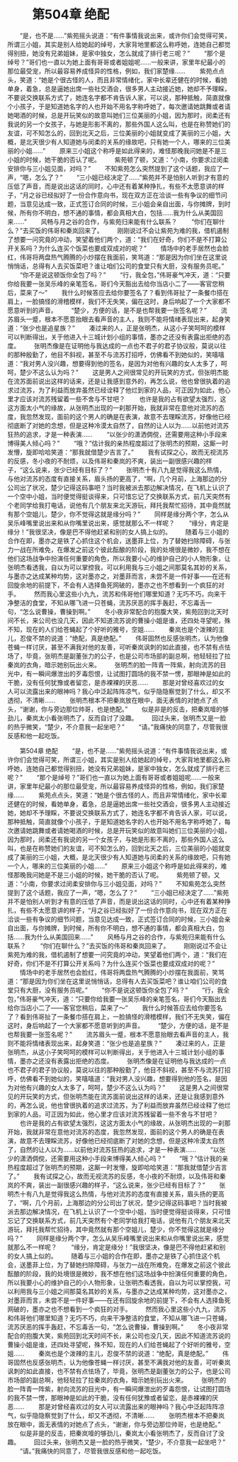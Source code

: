 # 　　第504章 绝配
　　“是，也不是……”紫苑摇头说道：“有件事情我说出来，或许你们会觉得可笑，所谓三小姐，其实是别人给她起的绰号，大家背地里都这么称呼她，连她自己都觉得别扭，她没有兄弟姐妹，是家中独女，怎么就成了排行老三呢？”
　　“那个是绰号？”哥们也一直以为她上面有哥哥或者姐姐呢……一般来讲，家里年纪最小的那位最受宠，所以最容易养成怪异的性格，例如，我们家楚缘……
　　紫苑点点头，笑道：“她是个很古怪的人，而且非常情绪化，家中长辈还健在的时候，看她单身，着急，总是逼她出席一些社交酒会，很多男人主动接近她，她却不予理睬，不要说交换联系方式了，她连名字都不肯告诉人家，可以说，那种抵触，简直就像个小孩子，于是知道她名字的人也开始不用名字称呼她了，每次邀请她跳舞或者请她喝酒的时候，总是开玩笑似的故意叫她们三位美丽的小姐，因为那时，闵柔还有我说的另一个女孩子，与她是形影不离的，那些外国人这么叫，也是在称赞她们的友谊，可不知怎么的，回到北天之后，三位美丽的小姐就变成了美丽的三小姐，大概，是北天很少有人知道她与闵柔的关系的缘故吧，只有她一个人，哪来的三位美丽的小姐……”
　　原来三小姐这个称呼是如此得来的，难怪那晚我问她是不是三小姐的时候，她干脆的否认了呢。
　　紫苑顿了顿，又道：“小南，你要求过闵柔安排你与三小姐见面，对吗？”
　　不知紫苑怎么突然提到了这个话题，我应了一声，“嗯，怎么了？”
　　“三小姐已经决定了……”紫苑并不是怕别人听到才有意的压低了声音，而是说出这话的同时，心中还有着某种挣扎，有些不太愿意讲的样子，“月之谷已经拟好了一份合作意向书，现在双方正在洽谈一些有争议的细节问题，当意见达成一致，正式签订合同的时候，三小姐会亲自出面，与你摊牌，到时候，所有你不明白，想不通的事情，都会真相大白，包括……我为什么从美国回来……”
　　风畅与月之谷的合作，与紫苑归来能有什么联系？
　　“你们在聊什么？”去买饭的伟哥和秦岚回来了。
　　刚刚说过不会让紫苑为难的我，借机遏制了想要一问究竟的冲动，笑望着他们两个，道：“我们在好奇，你们不是不打算公开关系吗？为什么连买个饭菜也要成双成对的呢？”
　　情场中的老手居然也会脸红，伟哥将两盘热气腾腾的小炒摆在我面前，笑骂道：“那是因为你们坐在这里说悄悄话，总得有人去买饭菜吧？谁让咱们公司的食堂只有大厨，没有服务员呢。”
　　“你不是说这顿饭你全包了吗？”
　　“行，我全包，”伟哥豪气冲天，道：“只要你给我要一张吴乐峰的亲笔签名，哥们今天豁出去给你当店小二了——客官您稍后，菜来了～”
　　我什么时候答应去给你要签名了？看到伟哥扯了一条餐巾搭在肩上，一脸搞怪的滑稽模样，我们不无失笑，偏在这时，身后响起了一个大家都不愿意听到的声音。
　　“楚少，方便的话，是不是也帮我要一张签名呢？”
　　流苏眉头一蹙，根本不愿意抬眼去看声音的主人，我则不能将情绪表现出来，起身笑道：“张少也是追星族？”
　　凑过来的人，正是张明杰，从这小子笑呵呵的模样可以判断得出，关于他进入十三城计划小组的事情，墨亦之还没有表露出拒绝的态度。
　　张明杰像是在证明他与我达成的一点也不君子的君子协议般，莫说以往的那种殷勤了，他目不斜视，甚至不与流苏打招呼，仿佛看不到她似的，笑嘻嘻道：“我对男人没兴趣，想要得到他的签名，是因为对他有兴趣的女人太多了，呵呵，楚少不这么认为吗？”
　　这是男人之间很常见的开玩笑的方式，但张明杰能在流苏面前说出这样的话来，还是让我感到意外的，再怎么说，他也曾很执着的追求过流苏，为了利益而放弃虽然已经诠释了他烂到家的人品，可正因为如此，他心里才应该对流苏残留着一些不舍与不甘吧？
　　也许是我的占有欲望太强烈，这这方面太小气的缘故，从张明杰出现的一刹那开始，我就非常在意他对流苏的态度，我忽然发现，面前的这个男人的确是在表演，故意不去理睬流苏，好像他已经彻底断了对她的念想，但是这种冷漠太自然了，自然的让人以为……以前他对流苏狂热的追求，才是一种表演……
　　“以张少的潇洒倜傥，还需要用这种小手段来博得美人倾心吗？”
　　“哦？”估计我的亲热程度超过了张明杰的预期，这厮一时发懵，旋即哈哈笑道：“那我就借楚少吉言了。”
　　我有试探之心，故而无视流苏的反感，冬小夜的不耐烦，以及伟哥和秦岚的不爽，装出一副很感兴趣的样子，“这么说来，张少已经有目标了？”
　　张明杰十有八九是觉得我这么热情，与他对流苏的态度有直接关系，眉头扬的更高了，“啊，几个月前，上海那边的分公司出了状况，楚少记得这码事吧？当时我被派去那边解决情况，在飞机上认识了一个空中小姐，当时便觉得挺谈得来，只可惜忘记了交换联系方式，前几天突然有个老同学给我打电话，说他有几个朋友来北天游玩，拜托我帮忙招待，其中竟然就有那个空姐儿，楚少，你不觉得这就是缘分吗？”
　　同样是缘分两个字，怎么从吴乐峰嘴里说出来和从你嘴里说出来，感觉就那么不一样呢？
　　“缘分，肯定是缘分！”我很坚决，像是巴不得他赶紧和别的女人搞上似的。
　　随着与三小姐的合作在即，墨亦之是铁了心抓住这个机会，送墨菲上位，为了替她扫除障碍，与张力一战在所难免，在爆发之前这个彼此酝酿的阶段，我的处境很是微妙，我不想在他们这场战争中扮演任何重要的角色，所以我要小心的维护自己的小人物形象，让张明杰看透我，自以为可以掌控我，可以利用我与三小姐之间那莫名其妙的关系，与墨亦之达成某种均势，这对墨亦之，对墨菲而言，未尝不是一件好事——在还有回旋余地的前提下，不会有人选择鱼死网破的，墨亦之也不想看到一个疯狂的对手。
　　然而我心里这些小九九，流苏和伟哥他们哪里知道？无巧不巧，向来干净整洁的食堂，不知从哪飞进一只苍蝇，流苏厌恶的挥手轰赶，不忘毒舌一句，“怎么说曹操，曹操到啊。”
　　冬小夜非常配合的抱腹大笑，紫苑回到北天时间不长，来公司也没几天，因此不知道流苏说的曹操小姐是谁，还四处寻望呢，殊不知，现在的人们给苍蝇起了个好听的雅号，空姐……
　　秦岚也是个泼辣的主儿，忍俊不禁的说道：“绝配，真是绝配。”
　　伟哥固然也反感张明杰，认为他像苍蝇一样讨厌，甚至不满我对他的友善，可听秦岚讽刺的如此直接，也不禁有点怯场了，毕竟，张明杰是副董张力的公子，也是公司市场部的副总啊，他轻轻拉了拉秦岚的衣角，暗示她别玩出火来。
　　张明杰的脸一阵青一阵紫，射向流苏的目光中，有一瞬间爆泄出的歹毒怨恨，让试图打圆场的我不禁一愣，那眼神是如此的干脆，没有任何犹豫或者留恋，是赤裸裸的厌恶……
　　那是对曾经喜欢过的女人可以流露出来的眼神吗？我心中泛起阵阵凉气，似乎隐隐察觉到了什么，却又不透彻，不清晰……
　　张明杰根本不把秦岚放在眼中，面无表情的对她点了点头，“谢谢，你与旁边那位帅哥，也是绝配。”
　　似是非是的反击，把秦岚噎的够劲儿，秦岚太小看张明杰了，反而自讨了没趣。
　　回过头来，张明杰又是一脸的热乎微笑，“楚少，不介意我一起坐吧？”
　　“请。”我痛快的同意了，尽管我很反感和他一起吃饭。

　　第504章 绝配
　　“是，也不是……”紫苑摇头说道：“有件事情我说出来，或许你们会觉得可笑，所谓三小姐，其实是别人给她起的绰号，大家背地里都这么称呼她，连她自己都觉得别扭，她没有兄弟姐妹，是家中独女，怎么就成了排行老三呢？”
　　“那个是绰号？”哥们也一直以为她上面有哥哥或者姐姐呢……一般来讲，家里年纪最小的那位最受宠，所以最容易养成怪异的性格，例如，我们家楚缘……
　　紫苑点点头，笑道：“她是个很古怪的人，而且非常情绪化，家中长辈还健在的时候，看她单身，着急，总是逼她出席一些社交酒会，很多男人主动接近她，她却不予理睬，不要说交换联系方式了，她连名字都不肯告诉人家，可以说，那种抵触，简直就像个小孩子，于是知道她名字的人也开始不用名字称呼她了，每次邀请她跳舞或者请她喝酒的时候，总是开玩笑似的故意叫她们三位美丽的小姐，因为那时，闵柔还有我说的另一个女孩子，与她是形影不离的，那些外国人这么叫，也是在称赞她们的友谊，可不知怎么的，回到北天之后，三位美丽的小姐就变成了美丽的三小姐，大概，是北天很少有人知道她与闵柔的关系的缘故吧，只有她一个人，哪来的三位美丽的小姐……”
　　原来三小姐这个称呼是如此得来的，难怪那晚我问她是不是三小姐的时候，她干脆的否认了呢。
　　紫苑顿了顿，又道：“小南，你要求过闵柔安排你与三小姐见面，对吗？”
　　不知紫苑怎么突然提到了这个话题，我应了一声，“嗯，怎么了？”
　　“三小姐已经决定了……”紫苑并不是怕别人听到才有意的压低了声音，而是说出这话的同时，心中还有着某种挣扎，有些不太愿意讲的样子，“月之谷已经拟好了一份合作意向书，现在双方正在洽谈一些有争议的细节问题，当意见达成一致，正式签订合同的时候，三小姐会亲自出面，与你摊牌，到时候，所有你不明白，想不通的事情，都会真相大白，包括……我为什么从美国回来……”
　　风畅与月之谷的合作，与紫苑归来能有什么联系？
　　“你们在聊什么？”去买饭的伟哥和秦岚回来了。
　　刚刚说过不会让紫苑为难的我，借机遏制了想要一问究竟的冲动，笑望着他们两个，道：“我们在好奇，你们不是不打算公开关系吗？为什么连买个饭菜也要成双成对的呢？”
　　情场中的老手居然也会脸红，伟哥将两盘热气腾腾的小炒摆在我面前，笑骂道：“那是因为你们坐在这里说悄悄话，总得有人去买饭菜吧？谁让咱们公司的食堂只有大厨，没有服务员呢。”
　　“你不是说这顿饭你全包了吗？”
　　“行，我全包，”伟哥豪气冲天，道：“只要你给我要一张吴乐峰的亲笔签名，哥们今天豁出去给你当店小二了——客官您稍后，菜来了～”
　　我什么时候答应去给你要签名了？看到伟哥扯了一条餐巾搭在肩上，一脸搞怪的滑稽模样，我们不无失笑，偏在这时，身后响起了一个大家都不愿意听到的声音。
　　“楚少，方便的话，是不是也帮我要一张签名呢？”
　　流苏眉头一蹙，根本不愿意抬眼去看声音的主人，我则不能将情绪表现出来，起身笑道：“张少也是追星族？”
　　凑过来的人，正是张明杰，从这小子笑呵呵的模样可以判断得出，关于他进入十三城计划小组的事情，墨亦之还没有表露出拒绝的态度。
　　张明杰像是在证明他与我达成的一点也不君子的君子协议般，莫说以往的那种殷勤了，他目不斜视，甚至不与流苏打招呼，仿佛看不到她似的，笑嘻嘻道：“我对男人没兴趣，想要得到他的签名，是因为对他有兴趣的女人太多了，呵呵，楚少不这么认为吗？”
　　这是男人之间很常见的开玩笑的方式，但张明杰能在流苏面前说出这样的话来，还是让我感到意外的，再怎么说，他也曾很执着的追求过流苏，为了利益而放弃虽然已经诠释了他烂到家的人品，可正因为如此，他心里才应该对流苏残留着一些不舍与不甘吧？
　　也许是我的占有欲望太强烈，这这方面太小气的缘故，从张明杰出现的一刹那开始，我就非常在意他对流苏的态度，我忽然发现，面前的这个男人的确是在表演，故意不去理睬流苏，好像他已经彻底断了对她的念想，但是这种冷漠太自然了，自然的让人以为……以前他对流苏狂热的追求，才是一种表演……
　　“以张少的潇洒倜傥，还需要用这种小手段来博得美人倾心吗？”
　　“哦？”估计我的亲热程度超过了张明杰的预期，这厮一时发懵，旋即哈哈笑道：“那我就借楚少吉言了。”
　　我有试探之心，故而无视流苏的反感，冬小夜的不耐烦，以及伟哥和秦岚的不爽，装出一副很感兴趣的样子，“这么说来，张少已经有目标了？”
　　张明杰十有八九是觉得我这么热情，与他对流苏的态度有直接关系，眉头扬的更高了，“啊，几个月前，上海那边的分公司出了状况，楚少记得这码事吧？当时我被派去那边解决情况，在飞机上认识了一个空中小姐，当时便觉得挺谈得来，只可惜忘记了交换联系方式，前几天突然有个老同学给我打电话，说他有几个朋友来北天游玩，拜托我帮忙招待，其中竟然就有那个空姐儿，楚少，你不觉得这就是缘分吗？”
　　同样是缘分两个字，怎么从吴乐峰嘴里说出来和从你嘴里说出来，感觉就那么不一样呢？
　　“缘分，肯定是缘分！”我很坚决，像是巴不得他赶紧和别的女人搞上似的。
　　随着与三小姐的合作在即，墨亦之是铁了心抓住这个机会，送墨菲上位，为了替她扫除障碍，与张力一战在所难免，在爆发之前这个彼此酝酿的阶段，我的处境很是微妙，我不想在他们这场战争中扮演任何重要的角色，所以我要小心的维护自己的小人物形象，让张明杰看透我，自以为可以掌控我，可以利用我与三小姐之间那莫名其妙的关系，与墨亦之达成某种均势，这对墨亦之，对墨菲而言，未尝不是一件好事——在还有回旋余地的前提下，不会有人选择鱼死网破的，墨亦之也不想看到一个疯狂的对手。
　　然而我心里这些小九九，流苏和伟哥他们哪里知道？无巧不巧，向来干净整洁的食堂，不知从哪飞进一只苍蝇，流苏厌恶的挥手轰赶，不忘毒舌一句，“怎么说曹操，曹操到啊。”
　　冬小夜非常配合的抱腹大笑，紫苑回到北天时间不长，来公司也没几天，因此不知道流苏说的曹操小姐是谁，还四处寻望呢，殊不知，现在的人们给苍蝇起了个好听的雅号，空姐……
　　秦岚也是个泼辣的主儿，忍俊不禁的说道：“绝配，真是绝配。”
　　伟哥固然也反感张明杰，认为他像苍蝇一样讨厌，甚至不满我对他的友善，可听秦岚讽刺的如此直接，也不禁有点怯场了，毕竟，张明杰是副董张力的公子，也是公司市场部的副总啊，他轻轻拉了拉秦岚的衣角，暗示她别玩出火来。
　　张明杰的脸一阵青一阵紫，射向流苏的目光中，有一瞬间爆泄出的歹毒怨恨，让试图打圆场的我不禁一愣，那眼神是如此的干脆，没有任何犹豫或者留恋，是赤裸裸的厌恶……
　　那是对曾经喜欢过的女人可以流露出来的眼神吗？我心中泛起阵阵凉气，似乎隐隐察觉到了什么，却又不透彻，不清晰……
　　张明杰根本不把秦岚放在眼中，面无表情的对她点了点头，“谢谢，你与旁边那位帅哥，也是绝配。”
　　似是非是的反击，把秦岚噎的够劲儿，秦岚太小看张明杰了，反而自讨了没趣。
　　回过头来，张明杰又是一脸的热乎微笑，“楚少，不介意我一起坐吧？”
　　“请。”我痛快的同意了，尽管我很反感和他一起吃饭。
